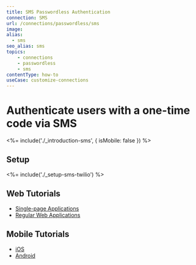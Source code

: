 ```yaml
---
title: SMS Passwordless Authentication
connection: SMS
url: /connections/passwordless/sms
image:
alias:
  - sms
seo_alias: sms
topics:
    - connections
    - passwordless
    - sms
contentType: how-to
useCase: customize-connections
---
```


# Authenticate users with a one-time code via SMS

<%= include('./_introduction-sms', { isMobile: false }) %>

## Setup

<%= include('./_setup-sms-twilio') %>

## Web Tutorials

- [Single-page Applications](/connections/passwordless/spa-sms)
- [Regular Web Applications](/connections/passwordless/regular-web-app-sms)

## Mobile Tutorials

 - [iOS](/connections/passwordless/ios-sms-swift)
 - [Android](/connections/passwordless/android-sms)
